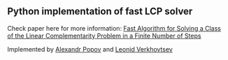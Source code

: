 ## Python implementation of fast LCP solver


Check paper here for more information: 
[Fast Algorithm for Solving a Class of the Linear Complementarity Problem in a Finite Number of Steps](https://doi.org/10.1155/2020/8881915)


Implemented by [Alexandr Popov](https://github.com/Rushollow) and [Leonid Verkhovtsev](https://github.com/leoromanovich)




